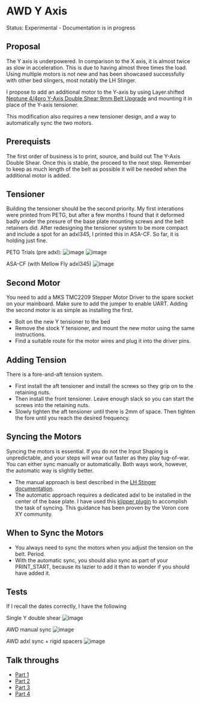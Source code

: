 # AWD Y Axis
Status: Experimental - Documentation is in progress

## Proposal
The Y axis is underpowered. In comparison to the X axis, it is almost twice as slow in acceleration. This is due to having almost three times the load. Using multiple motors is not new and has been showcased successfully with other bed slingers, most notably the LH Stinger.

I propose to add an additional motor to the Y-axis by using Layer.shifted [Neptune 4/4pro Y-Axis Double Shear 9mm Belt Upgrade](https://www.printables.com/model/1208536-neptune-44pro-y-axis-double-shear-9mm-belt-upgrade) and mounting it in place of the Y-axis tensioner.

This modification also requires a new tensioner design, and a way to automatically sync the two motors.

## Prerequists
The first order of business is to print, source, and build out The Y-Axis Double Shear. Once this is stable, the proceed to the next step. Remember to keep as much length of the belt as possible it will be needed when the additional motor is added.

## Tensioner
Building the tensioner should be the second priority. My first interations were printed from PETG, but after a few months I found that it deformed badly under the presure of the base plate mounting screws and the belt retainers did. After redesigning the tensioner system to be more compact and include a spot for an adxl345, I printed this in ASA-CF. So far, it is holding just fine.

PETG Trials (pre adxl):
![image](https://github.com/user-attachments/assets/0d7da6f4-8fae-49e4-a98d-04bbaafb8e52)
![image](https://github.com/user-attachments/assets/c90b9249-b98b-47ea-a6e3-f3b157b50856)

ASA-CF (with Mellow Fly adxl345)
![image](https://github.com/user-attachments/assets/07147fa6-2a75-400a-81b3-49b518d19d3f)

## Second Motor
You need to add a MKS TMC2209 Stepper Motor Driver to the spare socket on your mainboard. Make sure to add the jumper to enable UART.
Adding the second motor is as simple as installing the first. 
- Bolt on the new Y tensioner to the bed
- Remove the stock Y tensioner, and mount the new motor using the same instructions.
- Find a suitable route for the motor wires and plug it into the driver pins.

## Adding Tension
There is a fore-and-aft tension system. 
- First install the aft tensioner and install the screws so they grip on to the retaining nuts.
- Then install the front tensioner. Leave enough slack so you can start the screws into the retaining nuts.
- Slowly tighten the aft tensioner until there is 2mm of space. Then tighten the fore until you reach the desired frequency.

## Syncing the Motors
Syncing the motors is essential. If you do not the Input Shaping is unpredictable, and your steps will wear out faster as they play tug-of-war. You can either sync manually or automatically. Both ways work, however, the automatic way is slightly better.
- The manual approach is best described in the [LH Stinger documentation](https://github.com/lhndo/LH-Stinger/wiki/Tuning#awd-y-stepper-motor-sync).
- The automatic approach requires a dedicated adxl to be installed in the center of the base plate. I have used this [klipper plugin](https://github.com/MRX8024/motors-sync/tree/main) to accomplish the task of syncing. This guidance has been proven by the Voron core XY community.

## When to Sync the Motors
- You always need to sync the motors when you adjust the tension on the belt. Period. 
- With the automatic sync, you should also sync as part of your PRINT_START, because its lazier to add it than to wonder if you should have added it.

## Tests
If I recall the dates correctly, I have the following

Single Y double shear
![image](https://github.com/user-attachments/assets/1b0bd6df-1da1-4ad1-b168-aa5ab56d5f23)

AWD manual sync
![image](https://github.com/user-attachments/assets/2bd41426-43d9-4049-b6bc-10cdda9f42f9)

AWD adxl sync + rigid spacers
![image](https://github.com/user-attachments/assets/2d773b66-4a9c-44ac-9af6-8e8d28dd4aef)

## Talk throughs
- [Part 1](https://www.youtube.com/shorts/GpRsdIZC7Hs)
- [Part 2](https://youtube.com/shorts/7Iwm1x9LCUw)
- [Part 3](https://youtube.com/shorts/XBzKG74UmCE)
- [Part 4](https://youtube.com/shorts/STW_UA8tv80)
